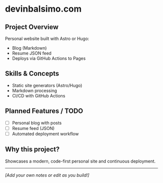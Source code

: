 # devinbalsimo.com

## Project Overview

Personal website built with Astro or Hugo:
- Blog (Markdown)
- Resume JSON feed
- Deploys via GitHub Actions to Pages

## Skills & Concepts

- Static site generators (Astro/Hugo)
- Markdown processing
- CI/CD with GitHub Actions

## Planned Features / TODO

- [ ] Personal blog with posts
- [ ] Resume feed (JSON)
- [ ] Automated deployment workflow

## Why this project?

Showcases a modern, code-first personal site and continuous deployment.

---

_[Add your own notes or edit as you build!]_
